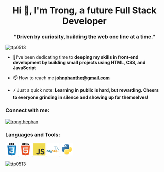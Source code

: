 <h1 align="center">Hi 👋, I'm Trong, a future Full Stack Developer</h1>
<h3 align="center">"Driven by curiosity, building the web one line at a time."</h3>

<p align="left"> <img src="https://komarev.com/ghpvc/?username=ttp0513&label=Profile%20views&color=0e75b6&style=flat" alt="ttp0513" /> </p>

- 🌱I've been dedicating time to **deeping my skills in front-end development by building small projects using HTML, CSS, and JavaScript**

- 📫 How to reach me **johnphanthe@gmail.com**

- ⚡ Just a quick note: **Learning in public is hard, but rewarding. Cheers to everyone grinding in silence and showing up for themselves!**

<h3 align="left">Connect with me:</h3>
<p align="left">
<a href="https://linkedin.com/in/trongthephan" target="blank"><img align="center" src="https://raw.githubusercontent.com/rahuldkjain/github-profile-readme-generator/master/src/images/icons/Social/linked-in-alt.svg" alt="trongthephan" height="30" width="40" /></a>
</p>

<h3 align="left">Languages and Tools:</h3>
<p align="left"> <a href="https://www.w3schools.com/css/" target="_blank" rel="noreferrer"> <img src="https://raw.githubusercontent.com/devicons/devicon/master/icons/css3/css3-original-wordmark.svg" alt="css3" width="40" height="40"/> </a> <a href="https://www.w3.org/html/" target="_blank" rel="noreferrer"> <img src="https://raw.githubusercontent.com/devicons/devicon/master/icons/html5/html5-original-wordmark.svg" alt="html5" width="40" height="40"/> </a> <a href="https://developer.mozilla.org/en-US/docs/Web/JavaScript" target="_blank" rel="noreferrer"> <img src="https://raw.githubusercontent.com/devicons/devicon/master/icons/javascript/javascript-original.svg" alt="javascript" width="40" height="40"/> </a> <a href="https://www.mysql.com/" target="_blank" rel="noreferrer"> <img src="https://raw.githubusercontent.com/devicons/devicon/master/icons/mysql/mysql-original-wordmark.svg" alt="mysql" width="40" height="40"/> </a> <a href="https://www.python.org" target="_blank" rel="noreferrer"> <img src="https://raw.githubusercontent.com/devicons/devicon/master/icons/python/python-original.svg" alt="python" width="40" height="40"/> </a> </p>

<p><img align="center" src="https://github-readme-stats.vercel.app/api/top-langs?username=ttp0513&show_icons=true&locale=en&layout=compact" alt="ttp0513" /></p>
